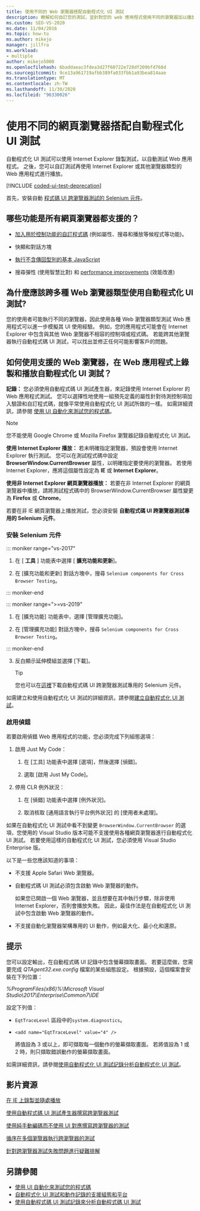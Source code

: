 ```yaml
---
title: 使用不同的 Web 瀏覽器搭配自動程式化 UI 測試
description: 瞭解如何自訂您的測試，並針對您的 web 應用程式使用不同的瀏覽器加以播放。
ms.custom: SEO-VS-2020
ms.date: 11/04/2016
ms.topic: how-to
ms.author: mikejo
manager: jillfra
ms.workload:
- multiple
author: mikejo5000
ms.openlocfilehash: 6baddaeac3fdea3d27f60722e728df209bfd768d
ms.sourcegitcommit: 9ce13a961719afbb389fa033fbb1a93bea814aae
ms.translationtype: MT
ms.contentlocale: zh-TW
ms.lasthandoff: 11/30/2020
ms.locfileid: "96330026"
---
```

# <a name="use-different-web-browsers-with-coded-ui-tests"></a>使用不同的網頁瀏覽器搭配自動程式化 UI 測試

自動程式化 UI 測試可以使用 Internet Explorer 錄製測試，以自動測試 Web 應用程式。 之後，您可以自訂測試再使用 Internet Explorer 或其他瀏覽器類型的 Web 應用程式進行播放。

[!INCLUDE [coded-ui-test-deprecation](includes/coded-ui-test-deprecation.md)]

首先，安裝自動 [程式碼 UI 跨瀏覽器測試的 Selenium 元件](https://marketplace.visualstudio.com/items?itemName=AtinBansal.SeleniumcomponentsforCodedUICrossBrowserTesting)。

## <a name="whats-supported-across-all-web-browsers"></a>哪些功能是所有網頁瀏覽器都支援的？

- [加入用於控制功能的自訂程式碼](https://devblogs.microsoft.com/devops/coded-ui-test-configuring-search-properties-while-recording-on-internet-explorer/) (例如屬性、搜尋和播放等候程式等功能)。

- 快顯和對話方塊

- [執行不含傳回型別的基本 JavaScript](https://devblogs.microsoft.com/devops/introducing-javascript-execution-on-internetexplorer-and-crossbrowser-in-coded-ui-test/)

- 搜尋彈性 (使用智慧比對) 和 [performance improvements](https://devblogs.microsoft.com/devops/guidelines-on-improving-performance-of-coded-ui-test-playback/) (效能改進)

## <a name="why-should-i-use-coded-ui-tests-across-multiple-web-browser-types"></a>為什麼應該跨多種 Web 瀏覽器類型使用自動程式化 UI 測試?

您的使用者可能執行不同的瀏覽器，因此使用各種 Web 瀏覽器類型測試 Web 應用程式可以進一步模擬其 UI 使用經驗。 例如，您的應用程式可能會在 Internet Explorer 中包含與其他 Web 瀏覽器不相容的控制項或程式碼。 若能跨其他瀏覽器執行自動程式碼 UI 測試，可以找出並修正任何可能影響客戶的問題。

## <a name="how-do-i-record-and-play-back-coded-ui-tests-on-web-applications-using-the-supported-web-browsers"></a>如何使用支援的 Web 瀏覽器，在 Web 應用程式上錄製和播放自動程式化 UI 測試？

**記錄：** 您必須使用自動程式碼 UI 測試產生器，來記錄使用 Internet Explorer 的 Web 應用程式測試。 您可以選擇性地使用一組預先定義的屬性針對待測控制項加入驗證和自訂程式碼，就像平常使用自動程式化 UI 測試所做的一樣。 如需詳細資訊，請參閱 [使用 UI 自動化來測試您的程式碼](../test/use-ui-automation-to-test-your-code.md)。

> [!NOTE]
> 您不能使用 Google Chrome 或 Mozilla Firefox 瀏覽器記錄自動程式化 UI 測試。

**使用 Internet Explorer 播放：** 若未明確指定瀏覽器，預設會使用 Internet Explorer 執行測試。 您可以在測試程式碼中設定 **BrowserWindow.CurrentBrowser** 屬性，以明確指定要使用的瀏覽器。 若使用 Internet Explorer，應將這個屬性設定為 **IE** 或 **Internet Explorer**。

**使用非 Internet Explorer 網頁瀏覽器播放：** 若要在非 Internet Explorer 的網頁瀏覽器中播放，請將測試程式碼中的 BrowserWindow.CurrentBrowser 屬性變更為 **Firefox** 或 **Chrome**。

若要在非 IE 網頁瀏覽器上播放測試，您必須安裝 **自動程式碼 UI 跨瀏覽器測試專用的 Selenium 元件**。

### <a name="install-selenium-components"></a>安裝 Selenium 元件

::: moniker range="vs-2017"

1. 在 [ **工具** ] 功能表中選擇 [ **擴充功能和更新**]。

2. 在 [擴充功能和更新] 對話方塊中，搜尋 `Selenium components for Cross Browser Testing`。

::: moniker-end

::: moniker range=">=vs-2019"

1. 在 [擴充功能] 功能表中，選擇 [管理擴充功能]。

2. 在 [管理擴充功能] 對話方塊中，搜尋 `Selenium components for Cross Browser Testing`。

::: moniker-end

3. 反白顯示延伸模組並選擇 [下載]。

    > [!TIP]
    > 您也可以在[這裡](https://marketplace.visualstudio.com/items?itemName=AtinBansal.SeleniumcomponentsforCodedUICrossBrowserTesting)下載自動程式碼 UI 跨瀏覽器測試專用的 Selenium 元件。

如需建立和使用自動程式化 UI 測試的詳細資訊，請參閱[建立自動程式化 UI 測試](../test/use-ui-automation-to-test-your-code.md)。

### <a name="enable-debugging"></a>啟用偵錯

若要啟用偵錯 Web 應用程式的功能，您必須完成下列組態選項：

1. 啟用 Just My Code：

    1. 在 [工具] 功能表中選擇 [選項]，然後選擇 [偵錯]。

    2. 選取 [啟用 Just My Code]。

2. 停用 CLR 例外狀況：

    1. 在 [偵錯] 功能表中選擇 [例外狀況]。

    2. 取消核取 [通用語言執行平台例外狀況] 的 [使用者未處理]。

如果在自動程式化 UI 測試中看不到變更 `BrowserWindow.CurrentBrowser` 的選項，您使用的 Visual Studio 版本可能不支援使用各種網頁瀏覽器進行自動程式化 UI 測試。 若要使用這樣的自動程式化 UI 測試，您必須使用 Visual Studio Enterprise 版。

以下是一些您應該知道的事項：

- 不支援 Apple Safari Web 瀏覽器。

- 自動程式碼 UI 測試必須包含啟動 Web 瀏覽器的動作。

   如果您已開啟一個 Web 瀏覽器，並且想要在其中執行步驟，除非使用 Internet Explorer，否則會播放失敗。 因此，最佳作法是在自動程式化 UI 測試中包含啟動 Web 瀏覽器的動作。

- 不支援自動化瀏覽器架構專用的 UI 動作，例如最大化、最小化和還原。

## <a name="tips"></a>提示

您可以設定輸出，在自動程式碼 UI 記錄中包含螢幕擷取畫面。 若要這麼做，您需要完成 *QTAgent32.exe.config* 檔案的某些組態設定。 根據預設，這個檔案會安裝在下列位置：

*%ProgramFiles(x86)%\Microsoft Visual Studio\2017\Enterprise\Common7\IDE*

設定下列值：

- `EqtTraceLevel` 區段中的`system.diagnostics`。

- `<add name="EqtTraceLevel" value="4" />`

   將值設為 3 或以上，即可擷取每一個動作的螢幕擷取畫面。 若將值設為 1 或 2 時，則只擷取錯誤動作的螢幕擷取畫面。

如需詳細資訊，請參閱[使用自動程式化 UI 測試記錄分析自動程式化 UI 測試](../test/analyzing-coded-ui-tests-using-coded-ui-test-logs.md)。

## <a name="video-resources"></a>影片資源

[在 IE 上錄製並隨處播放](https://skydrive.live.com/redir?resid=AE5CD7309CCCC43C!183&authkey=!ANqaLtCZbtJrImU)

[使用自動程式碼 UI 測試產生器撰寫跨瀏覽器測試](https://skydrive.live.com/redir?resid=AE5CD7309CCCC43C!184&authkey=!AKG8CSow_qmeTq8)

[使用純手動編碼而不使用 UI 對應撰寫跨瀏覽器的測試](https://skydrive.live.com/redir?resid=AE5CD7309CCCC43C!186&authkey=!AJaEvxJnsefyAT4)

[循序在多個瀏覽器執行跨瀏覽器的測試](https://skydrive.live.com/redir?resid=AE5CD7309CCCC43C!187&authkey=!ADI8eCQkxHnpOR8)

[針對跨瀏覽器測試失敗問題進行疑難排解](https://skydrive.live.com/redir?resid=AE5CD7309CCCC43C!182&authkey=!AEpS48i295B49FI)

## <a name="see-also"></a>另請參閱

- [使用 UI 自動化來測試您的程式碼](../test/use-ui-automation-to-test-your-code.md)
- [自動程式化 UI 測試和動作記錄的支援組態和平台](../test/supported-configurations-and-platforms-for-coded-ui-tests-and-action-recordings.md)
- [使用自動程式碼 UI 測試記錄來分析自動程式碼 UI 測試](../test/analyzing-coded-ui-tests-using-coded-ui-test-logs.md)
